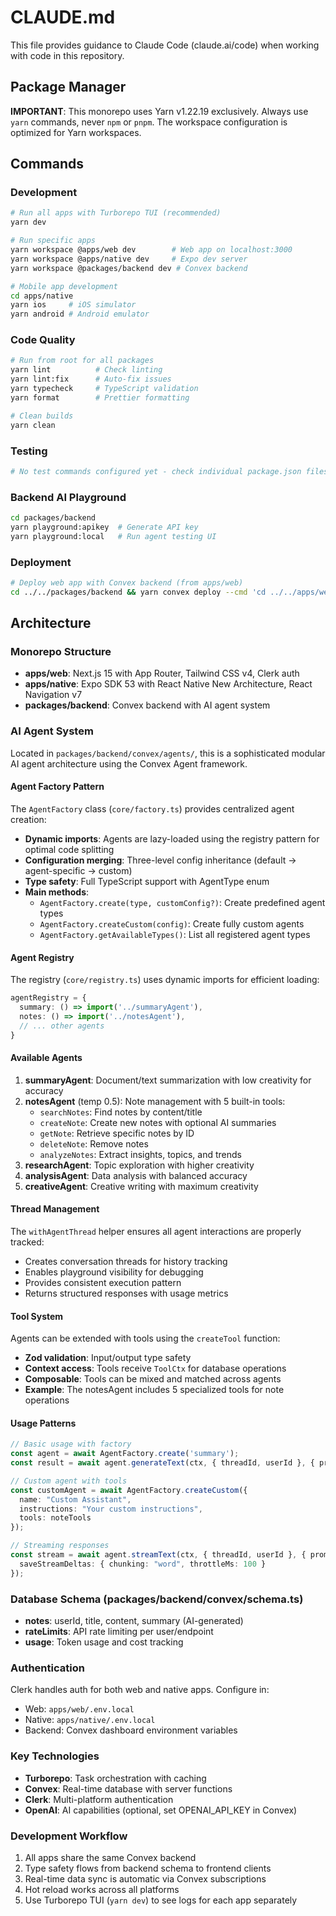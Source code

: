 # CLAUDE.md

This file provides guidance to Claude Code (claude.ai/code) when working with code in this repository.

## Package Manager

**IMPORTANT**: This monorepo uses Yarn v1.22.19 exclusively. Always use `yarn` commands, never `npm` or `pnpm`. The workspace configuration is optimized for Yarn workspaces.

## Commands

### Development
```bash
# Run all apps with Turborepo TUI (recommended)
yarn dev

# Run specific apps
yarn workspace @apps/web dev        # Web app on localhost:3000
yarn workspace @apps/native dev     # Expo dev server
yarn workspace @packages/backend dev # Convex backend

# Mobile app development
cd apps/native
yarn ios     # iOS simulator
yarn android # Android emulator
```

### Code Quality
```bash
# Run from root for all packages
yarn lint          # Check linting
yarn lint:fix      # Auto-fix issues
yarn typecheck     # TypeScript validation
yarn format        # Prettier formatting

# Clean builds
yarn clean
```

### Testing
```bash
# No test commands configured yet - check individual package.json files
```

### Backend AI Playground
```bash
cd packages/backend
yarn playground:apikey  # Generate API key
yarn playground:local   # Run agent testing UI
```

### Deployment
```bash
# Deploy web app with Convex backend (from apps/web)
cd ../../packages/backend && yarn convex deploy --cmd 'cd ../../apps/web && turbo run build' --cmd-url-env-var-name NEXT_PUBLIC_CONVEX_URL
```

## Architecture

### Monorepo Structure
- **apps/web**: Next.js 15 with App Router, Tailwind CSS v4, Clerk auth
- **apps/native**: Expo SDK 53 with React Native New Architecture, React Navigation v7
- **packages/backend**: Convex backend with AI agent system

### AI Agent System

Located in `packages/backend/convex/agents/`, this is a sophisticated modular AI agent architecture using the Convex Agent framework.

#### Agent Factory Pattern

The `AgentFactory` class (`core/factory.ts`) provides centralized agent creation:
- **Dynamic imports**: Agents are lazy-loaded using the registry pattern for optimal code splitting
- **Configuration merging**: Three-level config inheritance (default → agent-specific → custom)
- **Type safety**: Full TypeScript support with AgentType enum
- **Main methods**:
  - `AgentFactory.create(type, customConfig?)`: Create predefined agent types
  - `AgentFactory.createCustom(config)`: Create fully custom agents
  - `AgentFactory.getAvailableTypes()`: List all registered agent types

#### Agent Registry

The registry (`core/registry.ts`) uses dynamic imports for efficient loading:
```typescript
agentRegistry = {
  summary: () => import('../summaryAgent'),
  notes: () => import('../notesAgent'),
  // ... other agents
}
```

#### Available Agents

1. **summaryAgent**: Document/text summarization with low creativity for accuracy
2. **notesAgent** (temp 0.5): Note management with 5 built-in tools:
   - `searchNotes`: Find notes by content/title
   - `createNote`: Create new notes with optional AI summaries
   - `getNote`: Retrieve specific notes by ID
   - `deleteNote`: Remove notes
   - `analyzeNotes`: Extract insights, topics, and trends
3. **researchAgent**: Topic exploration with higher creativity
4. **analysisAgent**: Data analysis with balanced accuracy
5. **creativeAgent**: Creative writing with maximum creativity

#### Thread Management

The `withAgentThread` helper ensures all agent interactions are properly tracked:
- Creates conversation threads for history tracking
- Enables playground visibility for debugging
- Provides consistent execution pattern
- Returns structured responses with usage metrics

#### Tool System

Agents can be extended with tools using the `createTool` function:
- **Zod validation**: Input/output type safety
- **Context access**: Tools receive `ToolCtx` for database operations
- **Composable**: Tools can be mixed and matched across agents
- **Example**: The notesAgent includes 5 specialized tools for note operations

#### Usage Patterns

```typescript
// Basic usage with factory
const agent = await AgentFactory.create('summary');
const result = await agent.generateText(ctx, { threadId, userId }, { prompt });

// Custom agent with tools
const customAgent = await AgentFactory.createCustom({
  name: "Custom Assistant",
  instructions: "Your custom instructions",
  tools: noteTools
});

// Streaming responses
const stream = await agent.streamText(ctx, { threadId, userId }, { prompt }, {
  saveStreamDeltas: { chunking: "word", throttleMs: 100 }
});
```

### Database Schema (packages/backend/convex/schema.ts)
- **notes**: userId, title, content, summary (AI-generated)
- **rateLimits**: API rate limiting per user/endpoint
- **usage**: Token usage and cost tracking

### Authentication
Clerk handles auth for both web and native apps. Configure in:
- Web: `apps/web/.env.local`
- Native: `apps/native/.env.local`
- Backend: Convex dashboard environment variables

### Key Technologies
- **Turborepo**: Task orchestration with caching
- **Convex**: Real-time database with server functions
- **Clerk**: Multi-platform authentication
- **OpenAI**: AI capabilities (optional, set OPENAI_API_KEY in Convex)

### Development Workflow
1. All apps share the same Convex backend
2. Type safety flows from backend schema to frontend clients
3. Real-time data sync is automatic via Convex subscriptions
4. Hot reload works across all platforms
5. Use Turborepo TUI (`yarn dev`) to see logs for each app separately